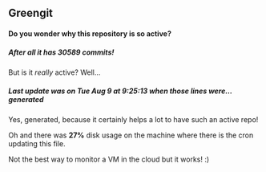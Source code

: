 ## Greengit

#### Do you wonder why this repository is so active?

##### After all it has 30589 commits!

But is it *really* active? Well...

##### Last update was on Tue Aug 9 at 9:25:13 when those lines were... generated

Yes, generated, because it certainly helps a lot to have such an active repo!

Oh and there was **27%** disk usage on the machine
where there is the cron updating this file.

Not the best way to monitor a VM in the cloud but it works! :)
